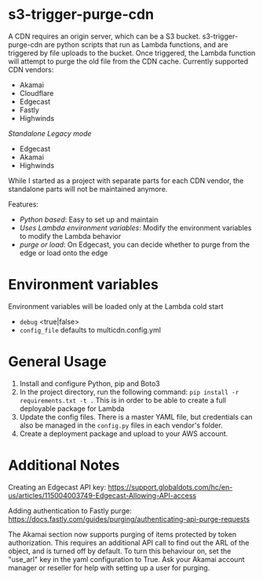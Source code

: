 s3-trigger-purge-cdn
==========
A CDN requires an origin server, which can be a S3 bucket. 
s3-trigger-purge-cdn are python scripts that run as Lambda functions, and are triggered by file uploads to the bucket. Once triggered, the Lambda function will attempt to purge the old file from the CDN cache.
Currently supported CDN vendors: 

- Akamai 
- Cloudflare
- Edgecast
- Fastly
- Highwinds

*Standalone Legacy mode* 
- Edgecast
- Akamai
- Highwinds

While I started as a project with separate parts for each CDN vendor, the standalone parts will not be maintained anymore. 

Features:
- *Python based*: Easy to set up and maintain
- *Uses Lambda environment variables*: Modify the environment variables to modify the Lambda behavior
- *purge or load*: On Edgecast, you can decide whether to purge from the edge or load onto the edge

Environment variables
==========
Environment variables will be loaded only at the Lambda cold start
* `debug` <true|false>
* `config_file` defaults to multicdn.config.yml


General Usage
==========
1. Install and configure Python, pip and Boto3
2. In the project directory, run the following command: `pip install -r requirements.txt -t .` This is in order to be able to create a full deployable package for Lambda
3. Update the config files. There is a master YAML file, but credentials can also be managed in the `config.py` files in each vendor's folder. 
4. Create a deployment package and upload to your AWS account.  

Additional Notes
=========
Creating an Edgecast API key: https://support.globaldots.com/hc/en-us/articles/115004003749-Edgecast-Allowing-API-access

Adding authentication to Fastly purge: https://docs.fastly.com/guides/purging/authenticating-api-purge-requests 

The Akamai section now supports purging of items protected by token authorization.
This requires an additional API call to find out the ARL of the object, and is turned off by default.
To turn this behaviour on, set the "use_arl" key in the yaml configuration to True.
Ask your Akamai account manager or reseller for help with setting up a user for purging.

